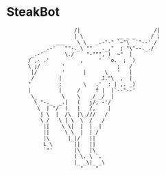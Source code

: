 # SteakBot

                          /|                        /|
                          | \           __ _ _     / ;
                    ___    \ \   _.-"-" `~"\  `"--' /
                _.-'   ""-._\ ""   ._,"  ; "\"--._./
            _.-'       \./    "-""", )  ~"  |
           / ,- .'          ,     '  `o.  ;  )
           \ ;/       '                 ;   /
            |/        '      |      \   '   |
            /        |             J."\  ,  |
           "         :       \   .'  : | ,. _)
           |         |     /     f |  |`--"--'
            \_        \    \    / _/  |
             \ "-._  _.|   (   j/; -'/
              \  | "/  (   |   /,    |
               | \  |  /\  |\_///   /
               \ /   \ | \  \  /   /
                ||    \ \|  |  |  |
                ||     \ \  |  | /
                |\      |_|/   ||
                L \       ||   ||
                `"'       |\   |\
                          ( \. \ `.
                          |_ _\|_ _\
                            "    "
